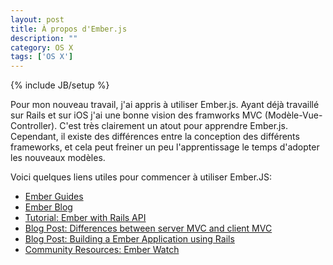 ```yaml
---
layout: post
title: À propos d'Ember.js
description: ""
category: OS X
tags: ['OS X']
---
```

{% include JB/setup %}

Pour mon nouveau travail, j'ai appris à utiliser Ember.js. Ayant déjà travaillé sur Rails et sur 
iOS j'ai une bonne vision des framworks MVC (Modèle-Vue-Controller). C'est très clairement un atout 
pour apprendre Ember.js. Cependant, il existe des différences entre la conception des différents 
frameworks, et cela peut freiner un peu l'apprentissage le temps d'adopter les nouveaux modèles.

Voici quelques liens utiles pour commencer à utiliser Ember.JS:

* [Ember Guides][1]
* [Ember Blog][2]
* [Tutorial: Ember with Rails API][3]
* [Blog Post: Differences between server MVC and client MVC][4]
* [Blog Post: Building a Ember Application using Rails][5]
* [Community Resources: Ember Watch][6]

[1]: http://emberjs.com/guides
[2]: http://emberjs.com/blog
[3]: http://reefpoints.dockyard.com/ember/2013/01/07/building-an-ember-app-with-rails-api-part-1.html
[4]: http://gmoeck.github.io/2011/03/10/sproutcore-mvc-vs-rails-mvc.html
[5]: http://josh.minzner.org/?p=6
[6]: http://emberwatch.com
